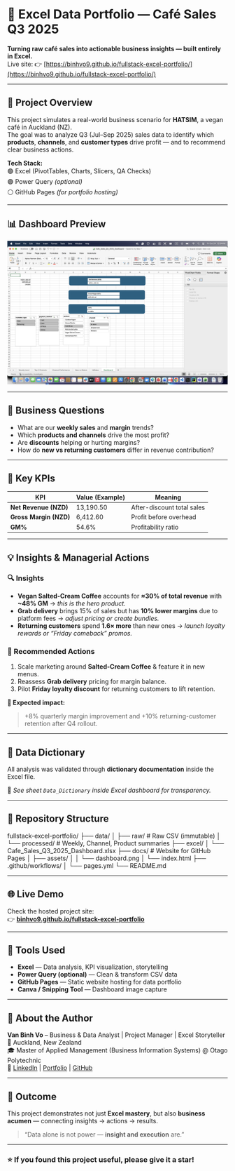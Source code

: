 # 💼 Excel Data Portfolio — Café Sales Q3 2025  

**Turning raw café sales into actionable business insights — built entirely in Excel.**  
Live site: 👉 [https://binhvo9.github.io/fullstack-excel-portfolio/](https://binhvo9.github.io/fullstack-excel-portfolio/)

---

## 🧩 Project Overview  
This project simulates a real-world business scenario for **HATSIM**, a vegan café in Auckland (NZ).  
The goal was to analyze Q3 (Jul–Sep 2025) sales data to identify which **products**, **channels**, and **customer types** drive profit — and to recommend clear business actions.  

**Tech Stack:**  
🟢 Excel (PivotTables, Charts, Slicers, QA Checks)  
🟣 Power Query *(optional)*  
⚪ GitHub Pages *(for portfolio hosting)*  

---

## 📊 Dashboard Preview  
![Excel Dashboard](docs/assets/dashboard.png)

---

## 🎯 Business Questions  
- What are our **weekly sales** and **margin** trends?  
- Which **products and channels** drive the most profit?  
- Are **discounts** helping or hurting margins?  
- How do **new vs returning customers** differ in revenue contribution?

---

## 🚀 Key KPIs  
| KPI | Value (Example) | Meaning |
|-----|-----------------|----------|
| **Net Revenue (NZD)** | 13,190.50 | After-discount total sales |
| **Gross Margin (NZD)** | 6,412.60 | Profit before overhead |
| **GM%** | 54.6% | Profitability ratio |

---

## 💡 Insights & Managerial Actions  

### 🔍 Insights
- **Vegan Salted-Cream Coffee** accounts for **≈30% of total revenue** with **~48% GM** → *this is the hero product.*  
- **Grab delivery** brings 15% of sales but has **10% lower margins** due to platform fees → *adjust pricing or create bundles.*  
- **Returning customers** spend **1.6× more** than new ones → *launch loyalty rewards or “Friday comeback” promos.*

### 🧭 Recommended Actions
1. Scale marketing around **Salted-Cream Coffee** & feature it in new menus.  
2. Reassess **Grab delivery** pricing for margin balance.  
3. Pilot **Friday loyalty discount** for returning customers to lift retention.

**🎯 Expected impact:**  
> +8% quarterly margin improvement and +10% returning-customer retention after Q4 rollout.

---

## 🧱 Data Dictionary  
All analysis was validated through **dictionary documentation** inside the Excel file.


📘 *See sheet `Data_Dictionary` inside Excel dashboard for transparency.*

---

## 📂 Repository Structure  
fullstack-excel-portfolio/
├── data/
│ ├── raw/ # Raw CSV (immutable)
│ └── processed/ # Weekly, Channel, Product summaries
├── excel/
│ └── Cafe_Sales_Q3_2025_Dashboard.xlsx
├── docs/ # Website for GitHub Pages
│ ├── assets/
│ │ └── dashboard.png
│ └── index.html
├── .github/workflows/
│ └── pages.yml
└── README.md


---

## 🌐 Live Demo  
Check the hosted project site:  
👉 **[binhvo9.github.io/fullstack-excel-portfolio](https://binhvo9.github.io/fullstack-excel-portfolio/)**

---

## 🧰 Tools Used  
- **Excel** — Data analysis, KPI visualization, storytelling  
- **Power Query (optional)** — Clean & transform CSV data  
- **GitHub Pages** — Static website hosting for data portfolio  
- **Canva / Snipping Tool** — Dashboard image capture  

---

## 👤 About the Author  
**Van Binh Vo** – Business & Data Analyst | Project Manager | Excel Storyteller  
📍 Auckland, New Zealand  
🎓 Master of Applied Management (Business Information Systems) @ Otago Polytechnic  
🔗 [LinkedIn](https://www.linkedin.com/in/binhvo9) | [Portfolio](https://binhvo9.github.io/fullstack-excel-portfolio/) | [GitHub](https://github.com/binhvo9)

---

## 🏁 Outcome  
This project demonstrates not just **Excel mastery**, but also **business acumen** — connecting insights → actions → results.  
> “Data alone is not power — **insight and execution** are.”

---

### ⭐ If you found this project useful, please give it a star!
